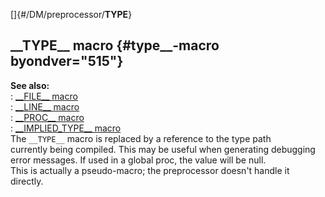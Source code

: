 []{#/DM/preprocessor/__TYPE__}    
## \_\_TYPE\_\_ macro {#type__-macro byondver="515"}    
**See also:**    
:   [\_\_FILE\_\_ macro](/ref/DM/preprocessor/__FILE__/__FILE__.md)    
:   [\_\_LINE\_\_ macro](/ref/DM/preprocessor/__LINE__/__LINE__.md)    
:   [\_\_PROC\_\_ macro](/ref/DM/preprocessor/__PROC__/__PROC__.md)    
:   [\_\_IMPLIED_TYPE\_\_ macro](/ref/DM/preprocessor/__IMPLIED_TYPE__/__IMPLIED_TYPE__.md)    
The `__TYPE__` macro is replaced by a reference to the type path    
currently being compiled. This may be useful when generating debugging    
error messages. If used in a global proc, the value will be null.    
This is actually a pseudo-macro; the preprocessor doesn\'t handle it    
directly.  